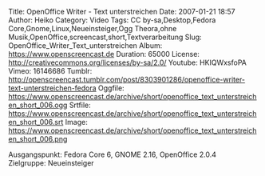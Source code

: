 Title: OpenOffice Writer - Text unterstreichen
Date: 2007-01-21 18:57
Author: Heiko
Category: Video
Tags: CC by-sa,Desktop,Fedora Core,Gnome,Linux,Neueinsteiger,Ogg Theora,ohne Musik,OpenOffice,screencast,short,Textverarbeitung
Slug: OpenOffice_Writer_Text_unterstreichen
Album: https://www.openscreencast.de
Duration: 65000
License: http://creativecommons.org/licenses/by-sa/2.0/
Youtube: HKIQWxsfoPA
Vimeo: 16146686
Tumblr: http://openscreencast.tumblr.com/post/8303901286/openoffice-writer-text-unterstreichen-fedora
Oggfile: https://www.openscreencast.de/archive/short/openoffice_text_unterstreichen_short_006.ogg
Srtfile: https://www.openscreencast.de/archive/short/openoffice_text_unterstreichen_short_006.srt
Image: https://www.openscreencast.de/archive/short/openoffice_text_unterstreichen_short_006.png

Ausgangspunkt: Fedora Core 6, GNOME 2.16, OpenOffice 2.0.4  
Zielgruppe: Neueinsteiger  

